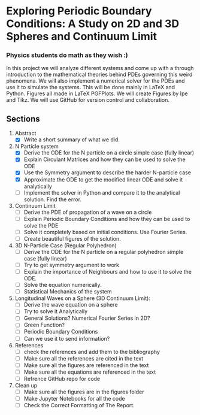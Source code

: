 # Exploring Periodic Boundary Conditions: A Study on 2D and 3D Spheres and Continuum Limit
### Physics students do math as they wish :)

In this project we will analyze different systems and come up with a through introduction to the mathematical theories behind PDEs governing this weird phenomena. We will also implement a numerical solver for the PDEs and use it to simulate the systems. This will be done mainly in LaTeX and Python. Figures all made in LaTeX PGFPlots. We will create Figures by Ipe and Tikz. We will use GitHub for version control and collaboration.

## Sections
1. Abstract
    - [x] Write a short summary of what we did.
1. N Particle system
    - [x] Derive the ODE for the N particle on a circle simple case (fully linear)
    - [x] Explain Circulant Matrices and how they can be used to solve the ODE
    - [x] Use the Symmetry argument to describe the harder N-particle case
    - [x] Approximate the ODE to get the modified linear ODE and solve it analytically
    - [ ] Implement the solver in Python and compare it to the analytical solution. Find the error.
1. Continuum Limit
    - [ ] Derive the PDE of propagation of a wave on a circle
    - [ ] Explain Periodic Boundary Conditions and how they can be used to solve the PDE
    - [ ] Solve it completely based on initial conditions. Use Fourier Series.
    - [ ] Create beautiful figures of the solution.
1. 3D N-Particle Case (Regular Polyhedron)
    - [ ] Derive the ODE for the N particle on a regular polyhedron simple case (fully linear)
    - [ ] Try to get symmetry argument to work
    - [ ] Explain the importance of Neighbours and how to use it to solve the ODE.
    - [ ] Solve the equation numerically.
    - [ ] Statistical Mechanics of the system
1. Longitudinal Waves on a Sphere (3D Continuum Limit):
    - [ ] Derive the wave equation on a sphere
    - [ ] Try to solve it Analytically
    - [ ] General Solutions? Numerical Fourier Series in 2D?
    - [ ] Green Function?
    - [ ] Periodic Boundary Conditions
    - [ ] Can we use it to send information?
1. References
    - [ ] check the references and add them to the bibliography
    - [ ] Make sure all the references are cited in the text
    - [ ] Make sure all the figures are referenced in the text
    - [ ] Make sure all the equations are referenced in the text
    - [ ] Refrence GitHub repo for code
1. Clean up
    - [ ] Make sure all the figures are in the figures folder
    - [ ] Make Jupyter Notebooks for all the code
    - [ ] Check the Correct Formatting of The Report.
